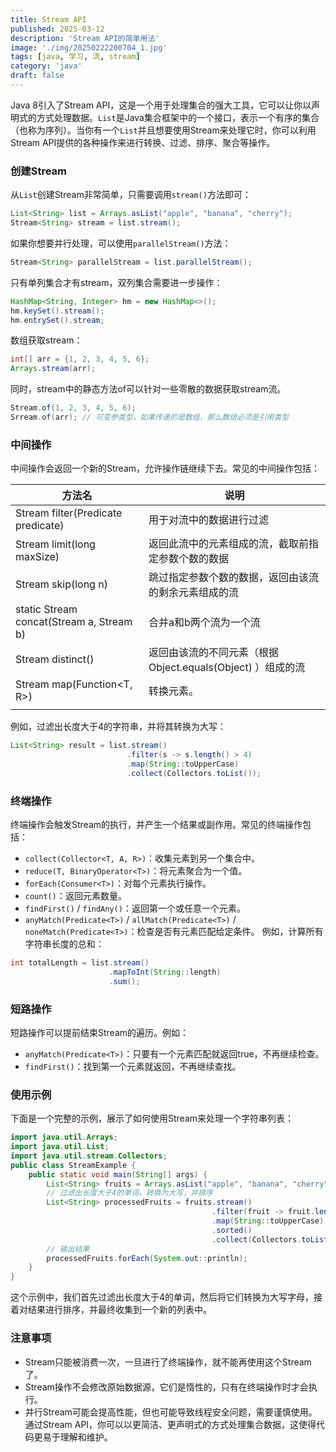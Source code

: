```yaml
---
title: Stream API
published: 2025-03-12
description: 'Stream API的简单用法'
image: './img/20250222200704_1.jpg'
tags: [java, 学习, 流, stream]
category: 'java'
draft: false 
---
```


Java 8引入了Stream API，这是一个用于处理集合的强大工具，它可以让你以声明式的方式处理数据。`List`是Java集合框架中的一个接口，表示一个有序的集合（也称为序列）。当你有一个`List`并且想要使用Stream来处理它时，你可以利用Stream API提供的各种操作来进行转换、过滤、排序、聚合等操作。

### 创建Stream
从`List`创建Stream非常简单，只需要调用`stream()`方法即可：
```java
List<String> list = Arrays.asList("apple", "banana", "cherry");
Stream<String> stream = list.stream();
```
如果你想要并行处理，可以使用`parallelStream()`方法：
```java
Stream<String> parallelStream = list.parallelStream();
```
只有单列集合才有stream，双列集合需要进一步操作：

```java
HashMap<String, Integer> hm = new HashMap<>();
hm.keySet().stream();
hm.entrySet().stream;
```

数组获取stream：

```java
int[] arr = {1, 2, 3, 4, 5, 6};
Arrays.stream(arr);
```

同时，stream中的静态方法of可以针对一些零散的数据获取stream流。

```java
Stream.of(1, 2, 3, 4, 5, 6);
Srream.of(arr); // 可变参类型，如果传递的是数组，那么数组必须是引用类型
```



### 中间操作

中间操作会返回一个新的Stream，允许操作链继续下去。常见的中间操作包括：

| 方法名                                          | 说明                                                       |
| ----------------------------------------------- | ---------------------------------------------------------- |
| Stream<T> filter(Predicate predicate)           | 用于对流中的数据进行过滤                                   |
| Stream<T> limit(long maxSize)                   | 返回此流中的元素组成的流，截取前指定参数个数的数据         |
| Stream<T> skip(long n)                          | 跳过指定参数个数的数据，返回由该流的剩余元素组成的流       |
| static <T> Stream<T> concat(Stream a, Stream b) | 合并a和b两个流为一个流                                     |
| Stream<T> distinct()                            | 返回由该流的不同元素（根据Object.equals(Object) ）组成的流 |
| Stream<T> map(Function<T, R>)                   | 转换元素。                                                 |
|                                                 |                                                            |

例如，过滤出长度大于4的字符串，并将其转换为大写：

```java
List<String> result = list.stream()
                          .filter(s -> s.length() > 4)
                          .map(String::toUpperCase)
                          .collect(Collectors.toList());
```
### 终端操作
终端操作会触发Stream的执行，并产生一个结果或副作用。常见的终端操作包括：
- `collect(Collector<T, A, R>)`：收集元素到另一个集合中。
- `reduce(T, BinaryOperator<T>)`：将元素聚合为一个值。
- `forEach(Consumer<T>)`：对每个元素执行操作。
- `count()`：返回元素数量。
- `findFirst()` / `findAny()`：返回第一个或任意一个元素。
- `anyMatch(Predicate<T>)` / `allMatch(Predicate<T>)` / `noneMatch(Predicate<T>)`：检查是否有元素匹配给定条件。
例如，计算所有字符串长度的总和：
```java
int totalLength = list.stream()
                      .mapToInt(String::length)
                      .sum();
```
### 短路操作
短路操作可以提前结束Stream的遍历。例如：
- `anyMatch(Predicate<T>)`：只要有一个元素匹配就返回true，不再继续检查。
- `findFirst()`：找到第一个元素就返回，不再继续查找。
### 使用示例
下面是一个完整的示例，展示了如何使用Stream来处理一个字符串列表：
```java
import java.util.Arrays;
import java.util.List;
import java.util.stream.Collectors;
public class StreamExample {
    public static void main(String[] args) {
        List<String> fruits = Arrays.asList("apple", "banana", "cherry", "date", "fig", "grape");
        // 过滤出长度大于4的单词，转换为大写，并排序
        List<String> processedFruits = fruits.stream()
                                             .filter(fruit -> fruit.length() > 4)
                                             .map(String::toUpperCase)
                                             .sorted()
                                             .collect(Collectors.toList());
        // 输出结果
        processedFruits.forEach(System.out::println);
    }
}
```
这个示例中，我们首先过滤出长度大于4的单词，然后将它们转换为大写字母，接着对结果进行排序，并最终收集到一个新的列表中。
### 注意事项
- Stream只能被消费一次，一旦进行了终端操作，就不能再使用这个Stream了。
- Stream操作不会修改原始数据源，它们是惰性的，只有在终端操作时才会执行。
- 并行Stream可能会提高性能，但也可能导致线程安全问题，需要谨慎使用。
通过Stream API，你可以以更简洁、更声明式的方式处理集合数据，这使得代码更易于理解和维护。